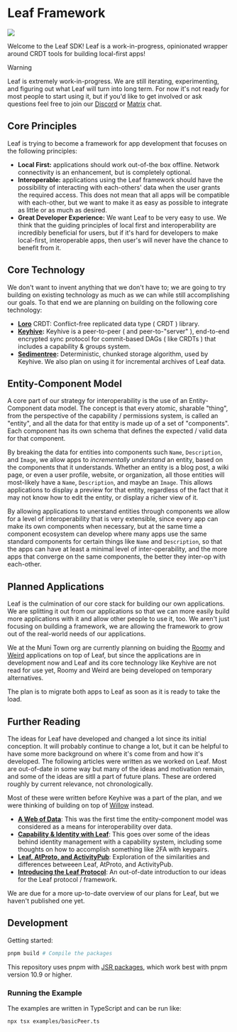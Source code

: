 # Leaf Framework

[![](https://img.shields.io/badge/Docs-API-orange)](https://muni-town.github.io/leaf)

Welcome to the Leaf SDK! Leaf is a work-in-progress, opinionated wrapper around CRDT tools for building local-first apps!

> [!WARNING]  
> Leaf is extremely work-in-progress. We are still iterating, experimenting, and figuring out what Leaf will turn into long term. For now it's not ready for most people to start using it, but if you'd like to get involved or ask questions feel free to join our [Discord](https://discord.gg/BkEpMzzh38) or [Matrix](https://matrix.to/#/%23muni-town:commune.sh) chat.

## Core Principles

Leaf is trying to become a framework for app development that focuses on the following principles:

- **Local First:** applications should work out-of-the box offline. Network connectivity is an enhancement, but is completely optional.
- **Interoperable:** applications using the Leaf framework should have the possibility of interacting with each-others' data when the user grants the required access. This does not mean that all apps will be compatible with each-other, but we want to make it as easy as possible to integrate as little or as much as desired.
- **Great Developer Experience:** We want Leaf to be very easy to use. We think that the guiding principles of local first and interoperability are incredibly beneficial for users, but if it's hard for developers to make local-first, interoperable apps, then user's will never have the chance to benefit from it.

## Core Technology

We don't want to invent anything that we don't have to; we are going to try building on existing technology as much as we can while still accomplishing our goals. To that end we are planning on building on the following core technology:

- **[Loro](https://loro.dev/)** CRDT: Conflict-free replicated data type ( CRDT ) library.
- **[Keyhive](https://github.com/inkandswitch/keyhive):** Keyhive is a peer-to-peer ( and peer-to-"server" ), end-to-end encrypted sync protocol for commit-based DAGs ( like CRDTs ) that includes a capability & groups system.
- **[Sedimentree](https://github.com/inkandswitch/keyhive/blob/main/design/sedimentree.md):** Deterministic, chunked storage algorithm, used by Keyhive. We also plan on using it for incremental archives of Leaf data.

## Entity-Component Model

A core part of our strategy for interoperability is the use of an Entity-Component data model. The concept is that every atomic, sharable "thing", from the perspective of the capability / permissions system, is called an "entity", and all the data for that entity is made up of a set of "components". Each component has its own schema that defines the expected / valid data for that component.

By breaking the data for entities into components such `Name`, `Description`, and `Image`, we allow apps to _incrementally understand_ an entity, based on the components that it understands. Whether an entity is a blog post, a wiki page, or even a user profile, website, or organization, all those entities will most-likely have a `Name`, `Description`, and maybe an `Image`. This allows applications to display a preview for that entity, regardless of the fact that it may not know how to edit the entity, or display a richer view of it.

By allowing applications to unerstand entities through components we allow for a level of interoperability that is very extensible, since every app can make its own components when necessary, but at the same time a component ecosystem can develop where many apps use the same standard components for certain things like `Name` and `Description`, so that the apps can have at least a minimal level of inter-operability, and the more apps that converge on the same components, the better they inter-op with each-other.

## Planned Applications

Leaf is the culmination of our core stack for building our own applications. We are splitting it out from our applications so that we can more easily build more applications with it and allow other people to use it, too. We aren't just focusing on building a framework, we are allowing the framework to grow out of the real-world needs of our applications.

We at the Muni Town org are currently planning on buiding the [Roomy](https://github.com/muni-town/roomy) and [Weird](https://github.com/muni-town/weird) applications on top of Leaf, but since the applications are in development now and Leaf and its core technology like Keyhive are not read for use yet, Roomy and Weird are being developed on temporary alternatives.

The plan is to migrate both apps to Leaf as soon as it is ready to take the load.

## Further Reading

The ideas for Leaf have developed and changed a lot since its initial conception. It will probably continue to change a lot, but it can be helpful to have some more background on where it's come from and how it's developed. The following articles were written as we worked on Leaf. Most are out-of-date in some way but many of the ideas and motivation remain, and some of the ideas are sitll a part of future plans. These are ordered roughly by current relevance, not chronologically.

Most of these were written before Keyhive was a part of the plan, and we were thinking of building on top of [Willow](https://willowprotocol.org/) instead.

- **[A Web of Data](https://zicklag.katharos.group/blog/a-web-of-data/)**: This was the first time the entity-component model was considered as a means for interoperability over data.
- **[Capability & Identity with Leaf](https://blog.muni.town/capabilities-and-identity-with-leaf/#frost-signatures-2fa-for-keypairs)**: This goes over some of the ideas behind identity management with a capability system, including some thoughts on how to accomplish something like 2FA with keypairs.
- **[Leaf, AtProto, and ActivityPub](https://blog.muni.town/leaf-atproto-activitypub/)**: Exploration of the similarities and differences betweeen Leaf, AtProto, and ActivityPub.
- **[Introducing the Leaf Protocol](https://zicklag.katharos.group/blog/introducing-leaf-protocol/)**: An out-of-date introduction to our ideas for the Leaf protocol / framework.

We are due for a more up-to-date overview of our plans for Leaf, but we haven't published one yet.

## Development

Getting started:

```bash
pnpm build # Compile the packages
```

This repository uses pnpm with [JSR packages](https://jsr.io/docs/with/node), which work best with pnpm version 10.9 or higher.

### Running the Example

The examples are written in TypeScript and can be run like:

```bash
npx tsx examples/basicPeer.ts
```
